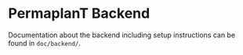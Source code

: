 # PermaplanT Backend

Documentation about the backend including setup instructions can be found in `doc/backend/`.
